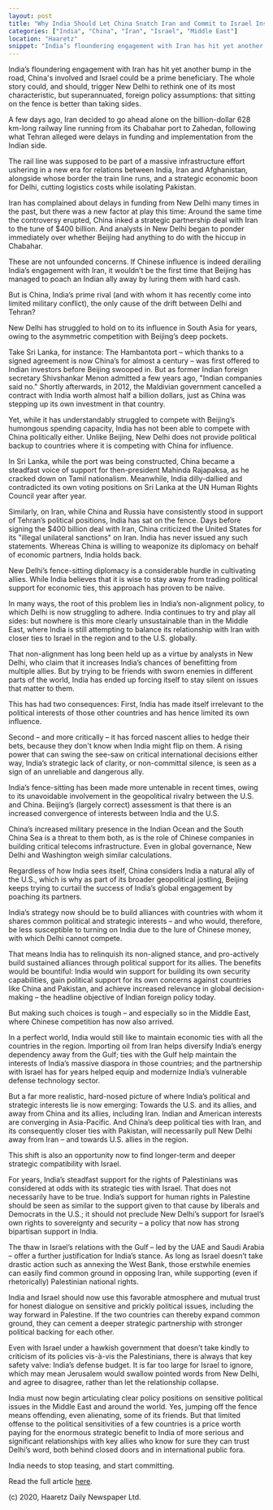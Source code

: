 ```yaml
---
layout: post
title: "Why India Should Let China Snatch Iran and Commit to Israel Instead"
categories: ["India", "China", "Iran", "Israel", "Middle East"]
location: "Haaretz"
snippet: "India’s floundering engagement with Iran has hit yet another bump in the road, China's involved and Israel could be a prime beneficiary. The whole story could, and should, trigger New Delhi to rethink one of its most characteristic, but superannuated, foreign policy assumptions: that sitting on the fence is better than taking sides. New Delhi’s fence-sitting diplomacy is a considerable hurdle in cultivating allies. While India believes that it is wise to stay away from trading political support for economic ties, this approach has proven to be naïve. (Published in Haaretz)"
---
```


India’s floundering engagement with Iran has hit yet another bump in the road, China's involved and Israel could be a prime beneficiary. The whole story could, and should, trigger New Delhi to rethink one of its most characteristic, but superannuated, foreign policy assumptions: that sitting on the fence is better than taking sides. 

A few days ago, Iran decided to go ahead alone on the billion-dollar 628 km-long railway line running from its Chabahar port to Zahedan, following what Tehran alleged were delays in funding and implementation from the Indian side. 

The rail line was supposed to be part of a massive infrastructure effort ushering in a new era for relations between India, Iran and Afghanistan, alongside whose border the train line runs, and a strategic economic boon for Delhi, cutting logistics costs while isolating Pakistan.

Iran has complained about delays in funding from New Delhi many times in the past, but there was a new factor at play this time: Around the same time the controversy erupted, China inked a strategic partnership deal with Iran to the tune of $400 billion. And analysts in New Delhi began to ponder immediately over whether Beijing had anything to do with the hiccup in Chabahar.

These are not unfounded concerns. If Chinese influence is indeed derailing India’s engagement with Iran, it wouldn’t be the first time that Beijing has managed to poach an Indian ally away by luring them with hard cash.

But is China, India’s prime rival (and with whom it has recently come into limited military conflict), the only cause of the drift between Delhi and Tehran? 

New Delhi has struggled to hold on to its influence in South Asia for years, owing to the asymmetric competition with Beijing’s deep pockets.

Take Sri Lanka, for instance: The Hambantota port – which thanks to a signed agreement is now China’s for almost a century – was first offered to Indian investors before Beijing swooped in. But as former Indian foreign secretary Shivshankar Menon admitted a few years ago, "Indian companies said no." Shortly afterwards, in 2012, the Maldivian government cancelled a contract with India worth almost half a billion dollars, just as China was stepping up its own investment in that country.

Yet, while it has understandably struggled to compete with Beijing’s humongous spending capacity, India has not been able to compete with China politically either. Unlike Beijing, New Delhi does not provide political backup to countries where it is competing with China for influence. 

In Sri Lanka, while the port was being constructed, China became a steadfast voice of support for then-president Mahinda Rajapaksa, as he cracked down on Tamil nationalism. Meanwhile, India dilly-dallied and contradicted its own voting positions on Sri Lanka at the UN Human Rights Council year after year.

Similarly, on Iran, while China and Russia have consistently stood in support of Tehran’s political positions, India has sat on the fence. Days before signing the $400 billion deal with Iran, China criticized the United States for its "illegal unilateral sanctions" on Iran. India has never issued any such statements. Whereas China is willing to weaponize its diplomacy on behalf of economic partners, India holds back.

New Delhi’s fence-sitting diplomacy is a considerable hurdle in cultivating allies. While India believes that it is wise to stay away from trading political support for economic ties, this approach has proven to be naïve.

In many ways, the root of this problem lies in India’s non-alignment policy, to which Delhi is now struggling to adhere. India continues to try and play all sides: but nowhere is this more clearly unsustainable than in the Middle East, where India is still attempting to balance its relationship with Iran with closer ties to Israel in the region and to the U.S. globally.

That non-alignment has long been held up as a virtue by analysts in New Delhi, who claim that it increases India’s chances of benefitting from multiple allies. But by trying to be friends with sworn enemies in different parts of the world, India has ended up forcing itself to stay silent on issues that matter to them. 

This has had two consequences: First, India has made itself irrelevant to the political interests of those other countries and has hence limited its own influence.

Second – and more critically – it has forced nascent allies to hedge their bets, because they don't know when India might flip on them. A rising power that can swing the see-saw on critical international decisions either way, India’s strategic lack of clarity, or non-committal silence, is seen as a sign of an unreliable and dangerous ally.

India’s fence-sitting has been made more untenable in recent times, owing to its unavoidable involvement in the geopolitical rivalry between the U.S. and China. Beijing’s (largely correct) assessment is that there is an increased convergence of interests between India and the U.S. 

China’s increased military presence in the Indian Ocean and the South China Sea is a threat to them both, as is the role of Chinese companies in building critical telecoms infrastructure. Even in global governance, New Delhi and Washington weigh similar calculations.

Regardless of how India sees itself, China considers India a natural ally of the U.S., which is why as part of its broader geopolitical jostling, Beijing keeps trying to curtail the success of India’s global engagement by poaching its partners.

India’s strategy now should be to build alliances with countries with whom it shares common political and strategic interests – and who would, therefore, be less susceptible to turning on India due to the lure of Chinese money, with which Delhi cannot compete. 

That means India has to relinquish its non-aligned stance, and pro-actively build sustained alliances through political support for its allies. The benefits would be bountiful: India would win support for building its own security capabilities, gain political support for its own concerns against countries like China and Pakistan, and achieve increased relevance in global decision-making – the headline objective of Indian foreign policy today.

But making such choices is tough – and especially so in the Middle East, where Chinese competition has now also arrived. 

In a perfect world, India would still like to maintain economic ties with all the countries in the region. Importing oil from Iran helps diversify India’s energy dependency away from the Gulf; ties with the Gulf help maintain the interests of India’s massive diaspora in those countries; and the partnership with Israel has for years helped equip and modernize India’s vulnerable defense technology sector.

But a far more realistic, hard-nosed picture of where India’s political and strategic interests lie is now emerging: Towards the U.S. and its allies, and away from China and its allies, including Iran. Indian and American interests are converging in Asia-Pacific. And China’s deep political ties with Iran, and its consequently closer ties with Pakistan, will necessarily pull New Delhi away from Iran – and towards U.S. allies in the region.

This shift is also an opportunity now to find longer-term and deeper strategic compatibility with Israel. 

For years, India’s steadfast support for the rights of Palestinians was considered at odds with its strategic ties with Israel. That does not necessarily have to be true. India’s support for human rights in Palestine should be seen as similar to the support given to that cause by liberals and Democrats in the U.S.; it should not preclude New Delhi’s support for Israel’s own rights to sovereignty and security – a policy that now has strong bipartisan support in India.

The thaw in Israel’s relations with the Gulf – led by the UAE and Saudi Arabia – offer a further justification for India’s stance. As long as Israel doesn’t take drastic action such as annexing the West Bank, those erstwhile enemies can easily find common ground in opposing Iran, while supporting (even if rhetorically) Palestinian national rights.

India and Israel should now use this favorable atmosphere and mutual trust for honest dialogue on sensitive and prickly political issues, including the way forward in Palestine. If the two countries can thereby expand common ground, they can cement a deeper strategic partnership with stronger political backing for each other. 

Even with Israel under a hawkish government that doesn’t take kindly to criticism of its policies vis-à-vis the Palestinians, there is always that key safety valve: India’s defense budget. It is far too large for Israel to ignore, which may mean Jerusalem would swallow pointed words from New Delhi, and agree to disagree, rather than let the relationship collapse. 

India must now begin articulating clear policy positions on sensitive political issues in the Middle East and around the world. Yes, jumping off the fence means offending, even alienating, some of its friends. But that limited offense to the political sensitivities of a few countries is a price worth paying for the enormous strategic benefit to India of more serious and significant relationships with key allies who know for sure they can trust Delhi’s word, both behind closed doors and in international public fora.

India needs to stop teasing, and start committing.

Read the full article [here].

(c) 2020, Haaretz Daily Newspaper Ltd.

[here]: https://www.haaretz.com/world-news/.premium-why-india-should-let-china-snatch-iran-and-commit-to-israel-instead-1.9029783
